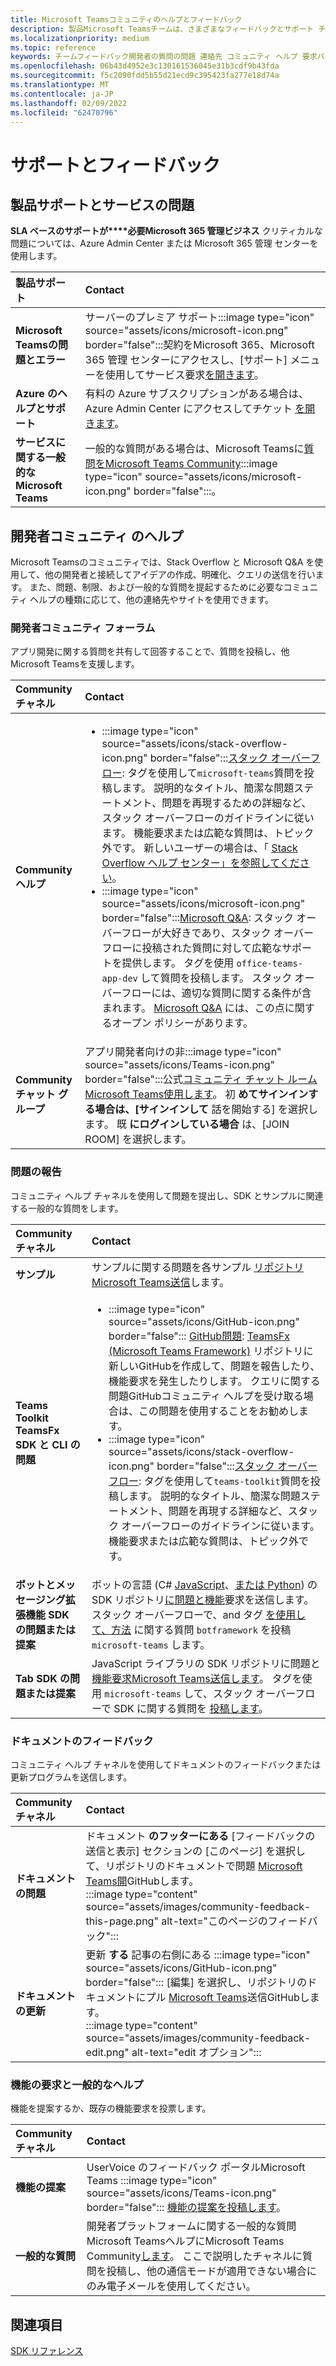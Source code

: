 ```yaml
---
title: Microsoft Teamsコミュニティのヘルプとフィードバック
description: 製品Microsoft Teamsチームは、さまざまなフィードバックとサポート チャネルを通して開発者コミュニティに対応します。
ms.localizationpriority: medium
ms.topic: reference
keywords: チームフィードバック開発者の質問の問題 連絡先 コミュニティ ヘルプ 要求バグ投稿 コミュニティディスカッションサポート
ms.openlocfilehash: 06b43d4952e3c130161536045e31b3cdf9b43fda
ms.sourcegitcommit: f5c2090fdd5b55d21ecd9c395423fa277e18d74a
ms.translationtype: MT
ms.contentlocale: ja-JP
ms.lasthandoff: 02/09/2022
ms.locfileid: "62470796"
---
```

# <a name="support-and-feedback"></a>サポートとフィードバック

## <a name="product-support-and-service-issues"></a>製品サポートとサービスの問題

**SLA ベースのサポートが****必要Microsoft 365 管理ビジネス** クリティカルな問題については、Azure Admin Center または Microsoft 365 管理 センターを使用します。

| **製品サポート** | **Contact** |
|:------------|:------------|
| **Microsoft Teamsの問題とエラー** | サーバーのプレミア サポート:::image type="icon" source="assets/icons/microsoft-icon.png" border="false":::契約をMicrosoft 365、Microsoft 365 管理 センターにアクセスし、[サポート] メニューを使用してサービス要求[を開きます](https://admin.microsoft.com/)。 |
| **Azure のヘルプとサポート** | 有料の Azure サブスクリプションがある場合は、Azure Admin Center にアクセスしてチケット [を開きます](https://ms.portal.azure.com/#blade/Microsoft_Azure_Support/HelpAndSupportBlade/newsupportreq)。 |
| **サービスに関する一般的なMicrosoft Teams** | 一般的な質問がある場合は、Microsoft Teamsに[質問をMicrosoft Teams Community](https://answers.microsoft.com/en-us/msteams/forum):::image type="icon" source="assets/icons/microsoft-icon.png" border="false":::。|

## <a name="developer-community-help"></a>開発者コミュニティ のヘルプ
Microsoft Teamsのコミュニティでは、Stack Overflow と Microsoft Q&A を使用して、他の開発者と接続してアイデアの作成、明確化、クエリの送信を行います。 また、問題、制限、および一般的な質問を提起するために必要なコミュニティ ヘルプの種類に応じて、他の連絡先やサイトを使用できます。

### <a name="developer-community-forums"></a>開発者コミュニティ フォーラム

アプリ開発に関する質問を共有して回答することで、質問を投稿し、他Microsoft Teamsを支援します。

| **Community チャネル**|   **Contact**  |
|:---------------------|:---------------|
|**Communityヘルプ** | <ul> <li>:::image type="icon" source="assets/icons/stack-overflow-icon.png" border="false":::[スタック オーバーフロー](https://stackoverflow.com/questions/tagged/microsoft-teams): タグを使用して`microsoft-teams`質問を投稿します。 説明的なタイトル、簡潔な問題ステートメント、問題を再現するための詳細など、スタック オーバーフローのガイドラインに従います。 機能要求または広範な質問は、トピック外です。 新しいユーザーの場合は、「 [Stack Overflow ヘルプ センター」を参照してください](https://stackoverflow.com/help)。</li>  <li>:::image type="icon" source="assets/icons/microsoft-icon.png" border="false":::[Microsoft Q&A](/answers/topics/office-teams-app-dev.html): スタック オーバーフローが大好きであり、スタック オーバーフローに投稿された質問に対して広範なサポートを提供します。 タグを使用 `office-teams-app-dev` して質問を投稿します。 スタック オーバーフローには、適切な質問に関する条件が含まれます。 [Microsoft Q&A](/answers/topics/office-teams-app-dev.html) には、この点に関するオープン ポリシーがあります。 </li><ul> |
| **Communityチャット グループ** | アプリ開発者向けの非:::image type="icon" source="assets/icons/Teams-icon.png" border="false":::公式[コミュニティ チャット ルームMicrosoft Teams使用します](https://gitter.im/OfficeDev/MicrosoftTeamsAppDev)。 初 **めてサインインする場合は、[サインインして** 話を開始する] を選択します。 既 **にログインしている場合** は、[JOIN ROOM] を選択します。 |


### <a name="report-issues"></a>問題の報告

コミュニティ ヘルプ チャネルを使用して問題を提出し、SDK とサンプルに関連する一般的な質問をします。

| **Community チャネル** | **Contact** |
|:----------------------|:------------|
| **サンプル** | サンプルに関する問題を各サンプル [リポジトリMicrosoft Teams送信](https://github.com/OfficeDev/Microsoft-Teams-Samples)します。|
|  **Teams Toolkit TeamsFx SDK と CLI の問題** | <ul><li> :::image type="icon" source="assets/icons/GitHub-icon.png" border="false":::  [GitHub問題](https://github.com/OfficeDev/TeamsFx/issues): [TeamsFx (Microsoft Teams Framework)](https://github.com/OfficeDev/TeamsFx) リポジトリに新しいGitHubを作成して、問題を報告したり、機能要求を発生したりします。 クエリに関する問題GitHubコミュニティ ヘルプを受け取る場合は、この問題を使用することをお勧めします。 <li> :::image type="icon" source="assets/icons/stack-overflow-icon.png" border="false":::[スタック オーバーフロー](https://stackoverflow.com/questions/tagged/teams-toolkit): タグを使用して`teams-toolkit`質問を投稿します。 説明的なタイトル、簡潔な問題ステートメント、問題を再現する詳細など、スタック オーバーフローのガイドラインに従います。 機能要求または広範な質問は、トピック外です。 </li> </ul> |
| **ボットとメッセージング拡張機能 SDK の問題または提案** | ボットの言語 (C# [JavaScript](https://github.com/Microsoft/botbuilder-js)、[または Python](https://github.com/Microsoft/botbuilder-python)) の SDK リポジトリ[に問題と機能](https://github.com/Microsoft/botbuilder-dotnet/)要求を送信します。 スタック オーバーフローで、and タグ [を使用して、方法](https://stackoverflow.com/questions/tagged/botframework%20microsoft-teams) に関する質問 `botframework` を投稿 `microsoft-teams` します。 |
| **Tab SDK の問題または提案** | JavaScript ライブラリの SDK リポジトリに問題と[機能要求Microsoft Teams送信します](https://github.com/OfficeDev/microsoft-teams-library-js/issues)。 タグを使用 `microsoft-teams` して、スタック オーバーフローで SDK に関する質問を [投稿します](https://stackoverflow.com/questions/tagged/microsoft-teams)。 |

  
### <a name="documentation-feedback"></a>ドキュメントのフィードバック

コミュニティ ヘルプ チャネルを使用してドキュメントのフィードバックまたは更新プログラムを送信します。

| **Community チャネル** | **Contact** |
|:--------------------------|:--------------------------|
| **ドキュメントの問題** | ドキュメント **のフッターにある** [フィードバックの送信と表示] セクションの [このページ] を選択して、[](https://github.com/MicrosoftDocs/msteams-docs/issues)リポジトリのドキュメントで問題 [Microsoft Teams開](https://github.com/MicrosoftDocs/msteams-docs)GitHubします。<br/>:::image type="content" source="assets/images/community-feedback-this-page.png" alt-text="このページのフィードバック":::|
|**ドキュメントの更新**|更新 **する** 記事の右側にある :::image type="icon" source="assets/icons/GitHub-icon.png" border="false"::: [編集] を選択し、リポジトリのドキュメントにプル [Microsoft Teams](https://github.com/MicrosoftDocs/msteams-docs)送信GitHubします。 <br /> :::image type="content" source="assets/images/community-feedback-edit.png" alt-text="edit オプション":::|

### <a name="feature-request-and-general-help"></a>機能の要求と一般的なヘルプ

機能を提案するか、既存の機能要求を投票します。

| **Community チャネル** | **Contact** |
|:----------------------|:------------|
| **機能の提案** | UserVoice のフィードバック ポータルMicrosoft Teams :::image type="icon" source="assets/icons/Teams-icon.png" border="false"::: [機能の提案を投稿します](https://microsoftteams.uservoice.com/forums/555103-public-preview/category/182881-developer-platform)。 |
| **一般的な質問** | 開発者プラットフォームに関する一般的な質問Microsoft TeamsヘルプにMicrosoft Teams Community[します](mailto:microsoftteamsdev@microsoft.com)。 ここで説明したチャネルに質問を投稿し、他の通信モードが適用できない場合にのみ電子メールを使用してください。 |

## <a name="see-also"></a>関連項目

[SDK リファレンス](/javascript/api/overview/msteams-client?view=msteams-client-js-latest&preserve-view=true)
